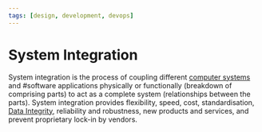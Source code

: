 ```yaml
---
tags: [design, development, devops]
---
```


# System Integration

System integration is the process of coupling different [computer systems](202303242148.md)
and #software applications physically or functionally (breakdown of comprising
parts) to act as a complete system (relationships between the parts). System
integration provides flexibility, speed, cost, standardisation, [Data Integrity](202210040913.md),
reliability and robustness, new products and services, and prevent proprietary
lock-in by vendors.
